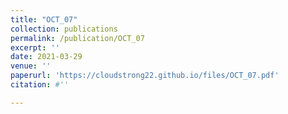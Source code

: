 ```yaml
---
title: "OCT_07"
collection: publications
permalink: /publication/OCT_07
excerpt: ''
date: 2021-03-29
venue: ''
paperurl: 'https://cloudstrong22.github.io/files/OCT_07.pdf'
citation: #''

---
```


[Download paper here]: (https://cloudstrong22.github.io/files/OCT_07.pdf)
